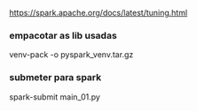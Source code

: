 https://spark.apache.org/docs/latest/tuning.html


### empacotar as lib usadas
venv-pack -o pyspark_venv.tar.gz



### submeter para spark
spark-submit main_01.py
